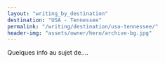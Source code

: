 ```yaml
---
layout: "writing_by_destination"
destination: "USA - Tennessee"
permalink: "/writing/destination/usa-tennessee/"
header-img: "assets/owner/hero/archive-bg.jpg"
---
```


Quelques info au sujet de....